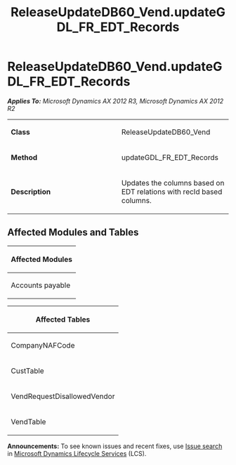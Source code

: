 ﻿---
title: ReleaseUpdateDB60_Vend.updateGDL_FR_EDT_Records
TOCTitle: ReleaseUpdateDB60_Vend.updateGDL_FR_EDT_Records
ms:assetid: 15fbc440-0c21-959a-2019-99917950f9d8
ms:mtpsurl: https://msdn.microsoft.com/en-us/library/JJ718545(v=AX.60)
ms:contentKeyID: 49706830
ms.date: 05/18/2015
mtps_version: v=AX.60
---

# ReleaseUpdateDB60\_Vend.updateGDL\_FR\_EDT\_Records 


_**Applies To:** Microsoft Dynamics AX 2012 R3, Microsoft Dynamics AX 2012 R2_

<table>
<colgroup>
<col style="width: 50%" />
<col style="width: 50%" />
</colgroup>
<tbody>
<tr class="odd">
<td><p><strong>Class</strong></p></td>
<td><p>ReleaseUpdateDB60_Vend</p></td>
</tr>
<tr class="even">
<td><p><strong>Method</strong></p></td>
<td><p>updateGDL_FR_EDT_Records</p></td>
</tr>
<tr class="odd">
<td><p><strong>Description</strong></p></td>
<td><p>Updates the columns based on EDT relations with recId based columns.</p></td>
</tr>
</tbody>
</table>


## Affected Modules and Tables

<table>
<colgroup>
<col style="width: 100%" />
</colgroup>
<thead>
<tr class="header">
<th><p>Affected Modules</p></th>
</tr>
</thead>
<tbody>
<tr class="odd">
<td><p>Accounts payable</p></td>
</tr>
</tbody>
</table>


<table>
<colgroup>
<col style="width: 100%" />
</colgroup>
<thead>
<tr class="header">
<th><p>Affected Tables</p></th>
</tr>
</thead>
<tbody>
<tr class="odd">
<td><p>CompanyNAFCode</p></td>
</tr>
<tr class="even">
<td><p>CustTable</p></td>
</tr>
<tr class="odd">
<td><p>VendRequestDisallowedVendor</p></td>
</tr>
<tr class="even">
<td><p>VendTable</p></td>
</tr>
</tbody>
</table>

  
**Announcements:** To see known issues and recent fixes, use [Issue search](http://go.microsoft.com/fwlink/?linkid=389258) in [Microsoft Dynamics Lifecycle Services](http://go.microsoft.com/fwlink/?linkid=306505) (LCS).

